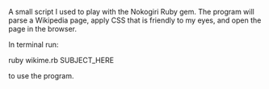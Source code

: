 A small script I used to play with the Nokogiri Ruby gem. The program will parse a Wikipedia page, apply CSS that is friendly to my eyes, and open the page in the browser.

In terminal run:

ruby wikime.rb SUBJECT_HERE

to use the program.

